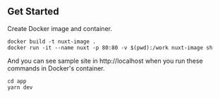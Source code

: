 ## Get Started

Create Docker image and container.

```
docker build -t nuxt-image .
docker run -it --name nuxt -p 80:80 -v $(pwd):/work nuxt-image sh
```

And you can see sample site in http://localhost when you run these commands in Docker's container.

```
cd app
yarn dev
```
